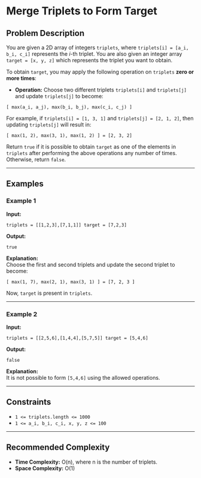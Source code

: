 # Merge Triplets to Form Target

## Problem Description

You are given a 2D array of integers `triplets`, where `triplets[i] = [a_i, b_i, c_i]` represents the *i*-th triplet. You are also given an integer array `target = [x, y, z]` which represents the triplet you want to obtain.

To obtain `target`, you may apply the following operation on `triplets` **zero or more times**:

- **Operation:** Choose two different triplets `triplets[i]` and `triplets[j]` and update `triplets[j]` to become:
```
[ max(a_i, a_j), max(b_i, b_j), max(c_i, c_j) ]
```



For example, if `triplets[i] = [1, 3, 1]` and `triplets[j] = [2, 1, 2]`, then updating `triplets[j]` will result in:
```
[ max(1, 2), max(3, 1), max(1, 2) ] = [2, 3, 2]
```


Return `true` if it is possible to obtain `target` as one of the elements in `triplets` after performing the above operations any number of times. Otherwise, return `false`.

---

## Examples

### Example 1

**Input:**
```
triplets = [[1,2,3],[7,1,1]] target = [7,2,3]
```



**Output:**
```
true
```



**Explanation:**  
Choose the first and second triplets and update the second triplet to become:
```
[ max(1, 7), max(2, 1), max(3, 1) ] = [7, 2, 3 ]
```


Now, `target` is present in `triplets`.

---

### Example 2

**Input:**
```
triplets = [[2,5,6],[1,4,4],[5,7,5]] target = [5,4,6]
```



**Output:**
```
false
```



**Explanation:**  
It is not possible to form `[5,4,6]` using the allowed operations.

---

## Constraints

- `1 <= triplets.length <= 1000`
- `1 <= a_i, b_i, c_i, x, y, z <= 100`

---

## Recommended Complexity

- **Time Complexity:** O(n), where n is the number of triplets.
- **Space Complexity:** O(1)
